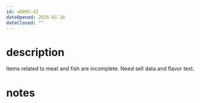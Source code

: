```yaml
---
id: a0005-d1
dateOpened: 2025-01-16
dateClosed: ""
---
```

# description
Items related to meat and fish are incomplete. Need sell data and flavor text.
# notes

